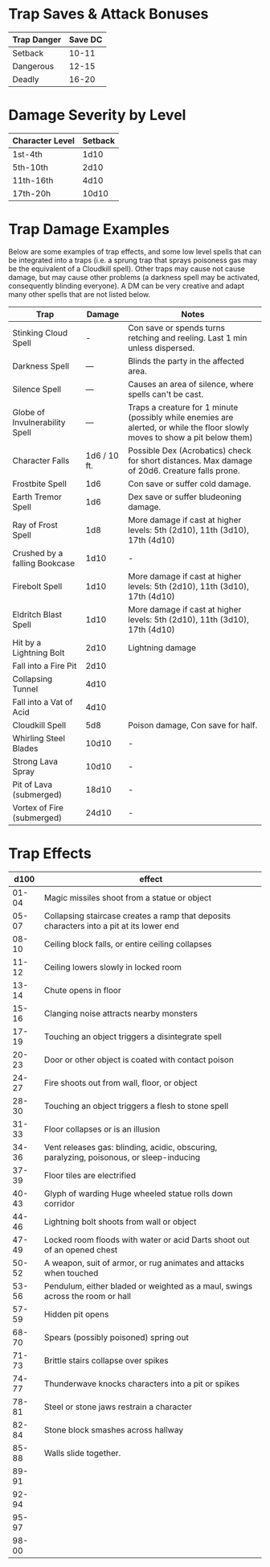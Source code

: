 # Trap Saves & Attack Bonuses

|Trap Danger| Save DC
--- | --- 
|Setback| 10-11
|Dangerous| 12-15
|Deadly| 16-20

# Damage Severity by Level

|Character Level | Setback
|--- | --- 
|1st-4th| 1d10
|5th-10th| 2d10
|11th-16th| 4d10
|17th-20h| 10d10


# Trap Damage Examples
Below are some examples of trap effects, and some low level spells that can be integrated into a traps (i.e. a sprung trap that sprays poisoness gas may be the equivalent of a Cloudkill spell). Other traps may cause not cause damage, but may cause other problems (a darkness spell may be activated, consequently blinding everyone). A DM can be very creative and adapt many other spells that are not listed below.

|Trap | Damage| Notes
|--- | --- | ---
|Stinking Cloud Spell | - |Con save or spends turns retching and reeling. Last 1 min unless dispersed.
|Darkness Spell | — |Blinds the party in the affected area.
|Silence Spell | — | Causes an area of silence, where spells can't be cast.
|Globe of Invulnerability Spell | — | Traps a creature for 1 minute (possibly while enemies are alerted, or while the floor slowly moves to show a pit below them)
|Character Falls| 1d6 / 10 ft.| Possible Dex (Acrobatics) check for short distances. Max damage of 20d6. Creature falls prone.
|Frostbite Spell| 1d6| Con save or suffer cold damage.
|Earth Tremor Spell| 1d6| Dex save or suffer bludeoning damage.
|Ray of Frost Spell| 1d8| More damage if cast at higher levels: 5th (2d10), 11th (3d10), 17th (4d10)
|Crushed by a falling Bookcase| 1d10 | -
|Firebolt Spell| 1d10| More damage if cast at higher levels: 5th (2d10), 11th (3d10), 17th (4d10)
|Eldritch Blast Spell| 1d10| More damage if cast at higher levels: 5th (2d10), 11th (3d10), 17th (4d10)
|Hit by a Lightning Bolt| 2d10| Lightning damage
|Fall into a Fire Pit| 2d10 	
|Collapsing Tunnel| 4d10 	
|Fall into a Vat of Acid| 4d10 	
|Cloudkill Spell| 5d8| Poison damage, Con save for half.
|Whirling Steel Blades| 10d10| -
|Strong Lava Spray| 10d10| -
|Pit of Lava (submerged)| 18d10| -
|Vortex of Fire (submerged)| 24d10 | -



# Trap Effects

|d100 | effect
|--- | --- 
|01-04| Magic missiles shoot from a statue or object 
|05-07| Collapsing staircase creates a ramp that deposits characters into a  pit at its lower end
|08-10| Ceiling block falls, or entire ceiling collapses
|11-12| Ceiling lowers slowly in locked room
|13-14| Chute opens in floor
|15-16| Clanging noise attracts nearby monsters
|17-19| Touching an object triggers a disintegrate spell 
|20-23| Door or other object is coated with contact poison
|24-27| Fire shoots out from wall, floor, or object
|28-30| Touching an object triggers a flesh to stone spell
|31-33| Floor collapses or is an illusion
|34-36| Vent releases gas: blinding, acidic, obscuring, paralyzing, poisonous, or sleep-inducing
|37-39| Floor tiles are electrified 
|40-43| Glyph of warding Huge wheeled statue rolls down corridor
|44-46| Lightning bolt shoots from wall or object
|47-49| Locked room floods with water or acid Darts shoot out of an opened chest
|50-52| A weapon, suit of armor, or rug animates and attacks when touched
|53-56| Pendulum, either bladed or weighted as a maul, swings across the room or hall 
|57-59| Hidden pit opens
|68-70| Spears (possibly poisoned) spring out
|71-73| Brittle stairs collapse over spikes
|74-77| Thunderwave knocks characters into a  pit or spikes
|78-81| Steel or stone jaws restrain a character 
|82-84| Stone block smashes across hallway 
|85-88| Walls slide together.
|89-91 |
|92-94 |
|95-97 |
|98-00 |